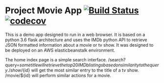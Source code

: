 # Project Movie App [![Build Status](https://travis-ci.com/ADMoreau/movie_app.svg?branch=master)](https://travis-ci.com/ADMoreau/movie_app) [![codecov](https://codecov.io/gh/ADMoreau/movie_app/branch/master/graph/badge.svg)](https://codecov.io/gh/ADMoreau/movie_app)

This is a demo app designed to run in a web browser. It is based on a python 3.6 flask architecture and uses the IMDb python API to retrieve JSON formatted information about a movie or tv show. It was designed to be deployed on an AWS elasticbeanstalk environment.

The home index page is a simple search interface.
/search?query=${some title} will retrieve the top 20 IMDb listings based on similarity to the query.
/show/${id} will get the most similar entry to the title of a tv show. 
/movie/${id} will perform similar actions for a movie. 